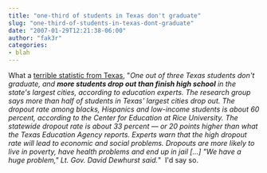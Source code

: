 ```yaml
---
title: "one-third of students in Texas don't graduate"
slug: "one-third-of-students-in-texas-dont-graduate"
date: "2007-01-29T12:21:38-06:00"
author: "fak3r"
categories:
- blah
---
```


What a [terrible statistic from Texas](http://www.chron.com/disp/story.mpl/metropolitan/4505682.html), "_One out of three Texas students don't graduate, and **more students drop out than finish high school** in the state's largest cities, according to education experts. The research group says more than half of students in Texas' largest cities drop out. The dropout rate among blacks, Hispanics and low-income students is about 60 percent, according to the Center for Education at Rice University. The statewide dropout rate is about 33 percent — or 20 points higher than what the Texas Education Agency reports. Experts warn that the high dropout rate will lead to economic and social problems. Dropouts are more likely to live in poverty, have health problems and end up in jail [...] "We have a huge problem," Lt. Gov. David Dewhurst said._"  I'd say so.
